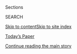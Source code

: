 <div id="app">

<div>

<div class="NYTAppHideMasthead css-1r6wvpq e1suatyy0">

<div class="section css-ui9rw0 e1suatyy2">

<div class="css-eph4ug er09x8g0">

<div class="css-6n7j50">

</div>

<span class="css-1dv1kvn">Sections</span>

<div class="css-10488qs">

<span class="css-1dv1kvn">SEARCH</span>

</div>

[Skip to content](#site-content)[Skip to site
index](#site-index)

</div>

<div class="css-10698na e1huz5gh0">

</div>

</div>

<div id="masthead-bar-one" class="section hasLinks css-15hmgas e1csuq9d3">

<div class="css-uqyvli e1csuq9d0">

</div>

<div class="css-1uqjmks e1csuq9d1">

</div>

<div class="css-9e9ivx">

[](https://myaccount.nytimes.com/auth/login?response_type=cookie&client_id=vi)

</div>

<div class="css-1bvtpon e1csuq9d2">

[Today’s Paper](https://www.nytimes.com/section/todayspaper)

</div>

</div>

</div>

</div>

<div data-aria-hidden="false">

<div id="site-content" data-role="main">

<div id="top-wrapper" class="css-15p45cc eaca97t0" type="top">

<div id="top-slug" class="css-19x0jxb eaca97t1" hidden="">

Advertisement

</div>

[Continue reading the main
story](#after-top)

<div class="ad top-wrapper" style="text-align:center;height:100%;display:block;min-height:90px">

<div id="top" class="place-ad" data-position="top" data-size-key="top">

</div>

</div>

<div id="after-top">

</div>

</div>

<div id="byline" class="section css-15h4p1b e9abtgs0">

<div class="css-1j21atc e1svk9qx1">

<div class="css-nfcc9b e1svk9qx3">

<div class="css-cnx41t">

![Portrait of Gail
Collins](https://static01.nyt.com/images/2018/04/03/opinion/gail-collins/gail-collins-thumbLarge.png)

</div>

<div class="css-vl9dhg e1svk9qx5">

<div class="css-1nrhkj6 e1svk9qx6">

# Gail Collins

</div>

## <span></span>

Gail Collins joined The New York Times in 1995 as a member of the
editorial board and later as an Op-Ed columnist. In 2001 she was
appointed editorial page editor – the first woman to hold that post at
The Times.

<span class="css-dd5dyy">More**</span>

</div>

</div>

</div>

<div>

<div id="mid1-wrapper" class="css-1mn4oms eaca97t0" type="rank">

<div id="mid1-slug" class="css-1tag3rd eaca97t1">

Advertisement

</div>

[Continue reading the main
story](#after-mid1)

<div id="mid1" class="ad mid1-wrapper" style="text-align:center;height:100%;display:block">

</div>

<div id="after-mid1">

</div>

</div>

</div>

<div class="css-185go5a e1o5byef0">

<div class="css-15cbhtu">

  - [Latest](#stream-panel)
  - <span class="css-6n7j50">Search</span>
    <div class="control">
    <div class="label-container css-1dv1kvn">
    Search
    </div>
    <div class="css-wm4t3d">
    **<span id="clear-search-input" class="css-1dv1kvn">Clear this text
    input</span>
    </div>
    </div>
    <span class="css-1iovbfw"></span>

<div id="stream-panel" class="section css-8msx5b e1jz0cab1">

<div class="css-13mho3u">

1.  
    
    <div class="css-1cp3ece">
    
    <div class="css-1l4spti">
    
    [](/2020/08/03/opinion/trump-biden-2020.html)
    
    <div class="css-79elbk">
    
    ![](https://static01.nyt.com/images/2020/08/03/opinion/03Conversation/merlin_175130544_e6b44300-bd86-4c10-94ce-a2b0fb60dd3b-thumbWide.jpg?quality=75&auto=webp&disable=upscale)
    
    </div>
    
    ### <span class="css-m70j1g">The conversation</span>
    
    ## Trump Doesn’t Like What He Sees in the Crystal Ball
    
    Besides delaying the election, what else could alter his political
    trajectory?
    
    <div class="css-1nqbnmb ea5icrr0">
    
    By <span class="css-1n7hynb">Gail Collins <span>and</span> Bret
    Stephens</span>
    
    </div>
    
    </div>
    
    <div class="css-1lc2l26 e1xfvim33">
    
    </div>
    
    </div>

2.  
    
    <div class="css-1cp3ece">
    
    <div class="css-1l4spti">
    
    [](/2020/07/30/opinion/sunday/19th-amendment-women-suffrage.html)
    
    <div class="css-79elbk">
    
    ![](https://static01.nyt.com/images/2020/08/02/opinion/30collins1/30collins1-thumbWide.jpg?quality=75&auto=webp&disable=upscale)
    
    </div>
    
    ## 100 Years of Voting Hasn’t Done What We Thought It Would
    
    The unfinished business of the women’s vote.
    
    <div class="css-1nqbnmb ea5icrr0">
    
    By <span class="css-1n7hynb">Gail
    Collins</span>
    
    </div>
    
    </div>
    
    <div class="css-1lc2l26 e1xfvim33">
    
    </div>
    
    </div>

3.  
    
    <div class="css-1cp3ece">
    
    <div class="css-1l4spti">
    
    [](/2020/07/27/opinion/biden-trump-2020-vp.html)
    
    <div class="css-79elbk">
    
    ![](https://static01.nyt.com/images/2020/07/27/opinion/27Conversation/merlin_174085017_27146aba-ea1f-4c9c-bc04-3deaf026a382-thumbWide.jpg?quality=75&auto=webp&disable=upscale)
    
    </div>
    
    ### <span class="css-m70j1g">The conversation</span>
    
    ## A Trumpless Future Is Hard to Get Your Head Around
    
    Can Biden — and his vice-presidential pick — take us there?
    
    <div class="css-1nqbnmb ea5icrr0">
    
    By <span class="css-1n7hynb">Gail Collins <span>and</span> Bret
    Stephens</span>
    
    </div>
    
    </div>
    
    <div class="css-1lc2l26 e1xfvim33">
    
    </div>
    
    </div>

4.  
    
    <div class="css-1cp3ece">
    
    <div class="css-1l4spti">
    
    [](/2020/07/21/opinion/trump-portland-coronavirus.html)
    
    <div class="css-79elbk">
    
    ![](https://static01.nyt.com/images/2020/07/20/opinion/20conversationWeb/merlin_174766299_f2a3ece1-7c97-4b45-af66-d56521a14cf7-thumbWide.jpg?quality=75&auto=webp&disable=upscale)
    
    </div>
    
    ### <span class="css-m70j1g">The conversation</span>
    
    ## Trump, Unleashed
    
    What could possibly go wrong?
    
    <div class="css-1nqbnmb ea5icrr0">
    
    By <span class="css-1n7hynb">Gail Collins <span>and</span> Bret
    Stephens</span>
    
    </div>
    
    </div>
    
    <div class="css-1lc2l26 e1xfvim33">
    
    </div>
    
    </div>

5.  
    
    <div class="css-1cp3ece">
    
    <div class="css-1l4spti">
    
    [](/2020/07/15/opinion/trump-sessions-senate.html)
    
    <div class="css-79elbk">
    
    ![](https://static01.nyt.com/images/2020/07/17/opinion/17collins1/merlin_174189189_51f468f4-2318-4cd6-8a2f-2ec36c6adbd8-thumbWide.jpg?quality=75&auto=webp&disable=upscale)
    
    </div>
    
    ## Who Can Make Trump Miserable This Fall?
    
    Goodbye, Jeff Sessions, hello … Heir Archy.
    
    <div class="css-1nqbnmb ea5icrr0">
    
    By <span class="css-1n7hynb">Gail
    Collins</span>
    
    </div>
    
    </div>
    
    <div class="css-1lc2l26 e1xfvim33">
    
    </div>
    
    </div>

6.  
    
    <div class="css-1cp3ece">
    
    <div class="css-1l4spti">
    
    [](/2020/07/08/opinion/birth-control-supreme-court.html)
    
    <div class="css-79elbk">
    
    ![](https://static01.nyt.com/images/2020/07/08/opinion/08collins1/08collins1-thumbWide.jpg?quality=75&auto=webp&disable=upscale)
    
    </div>
    
    ## Sex, Sisters and Dr. Donald
    
    Who wants to trust their reproductive life to Trump?
    
    <div class="css-1nqbnmb ea5icrr0">
    
    By <span class="css-1n7hynb">Gail
    Collins</span>
    
    </div>
    
    </div>
    
    <div class="css-1lc2l26 e1xfvim33">
    
    </div>
    
    </div>

7.  
    
    <div class="css-1cp3ece">
    
    <div class="css-1l4spti">
    
    [](/2020/07/07/opinion/trump-coronavirus-mount-rushmore.html)
    
    <div class="css-79elbk">
    
    ![](https://static01.nyt.com/images/2020/07/07/opinion/07conversation1/merlin_174228927_a0bb7a22-9a67-4db3-95d7-7039bcf5ffe1-thumbWide.jpg?quality=75&auto=webp&disable=upscale)
    
    </div>
    
    ### <span class="css-m70j1g">The conversation</span>
    
    ## Trump’s Beliefs Are Carved in Stone
    
    At this point, we know what we’re getting. Can America be persuaded
    to sign up for it again?
    
    <div class="css-1nqbnmb ea5icrr0">
    
    By <span class="css-1n7hynb">Gail Collins <span>and</span> Bret
    Stephens</span>
    
    </div>
    
    </div>
    
    <div class="css-1lc2l26 e1xfvim33">
    
    </div>
    
    </div>

8.  
    
    <div class="css-1cp3ece">
    
    <div class="css-1l4spti">
    
    [](/interactive/2020/07/01/opinion/4th-of-july-quiz.html)
    
    <div class="css-79elbk">
    
    ![](https://static01.nyt.com/images/2020/07/01/opinion/01collins1/merlin_173840187_747611b6-1cd7-40a5-8895-8f49b460b459-thumbWide.jpg?quality=75&auto=webp&disable=upscale)
    
    </div>
    
    ### <span class="css-m70j1g">Op-Ed Columnist</span>
    
    ## Your Fourth of July Quiz
    
    Let’s see how well you’ve been following politics.
    
    <div class="css-1nqbnmb ea5icrr0">
    
    By <span class="css-1n7hynb">Gail
    Collins</span>
    
    </div>
    
    </div>
    
    <div class="css-1lc2l26 e1xfvim33">
    
    </div>
    
    </div>

9.  
    
    <div class="css-1cp3ece">
    
    <div class="css-1l4spti">
    
    [](/interactive/2020/07/01/opinion/4th-of-july-quiz.html)
    
    <div class="css-79elbk">
    
    ![](https://static01.nyt.com/images/2020/07/01/opinion/01collins1/merlin_173840187_747611b6-1cd7-40a5-8895-8f49b460b459-thumbWide.jpg?quality=75&auto=webp&disable=upscale)
    
    </div>
    
    ### <span class="css-m70j1g">Op-Ed Columnist</span>
    
    ## Your Fourth of July Quiz
    
    Let’s see how well you’ve been following politics.
    
    <div class="css-1nqbnmb ea5icrr0">
    
    By <span class="css-1n7hynb">Gail
    Collins</span>
    
    </div>
    
    </div>
    
    <div class="css-1lc2l26 e1xfvim33">
    
    </div>
    
    </div>

10. 
    
    <div class="css-1cp3ece">
    
    <div class="css-1l4spti">
    
    [](/2020/06/30/opinion/statues-protesters-jefferson-jackson.html)
    
    <div class="css-79elbk">
    
    ![](https://static01.nyt.com/images/2020/06/30/opinion/30conversation1/30conversation1-thumbWide.jpg?quality=75&auto=webp&disable=upscale)
    
    </div>
    
    ### <span class="css-m70j1g">The conversation</span>
    
    ## Is Statue-Toppling a Monumental Error?
    
    Where you place yourself along the vanguard-to-vandals spectrum says
    a lot about how you see the past — and the future.
    
    <div class="css-1nqbnmb ea5icrr0">
    
    By <span class="css-1n7hynb">Gail Collins <span>and</span> Bret
    Stephens</span>
    
    </div>
    
    </div>
    
    <div class="css-1lc2l26 e1xfvim33">
    
    </div>
    
    </div>

<div class="css-13mho3u">

<div class="css-1t62hi8">

<div class="css-1stvaey">

Show
More

<div>

<div style="border:0;clip:rect(0 0 0 0);height:1px;margin:-1px;overflow:hidden;white-space:nowrap;padding:0;width:1px;position:absolute" data-role="log" data-aria-live="assertive">

</div>

<div style="border:0;clip:rect(0 0 0 0);height:1px;margin:-1px;overflow:hidden;white-space:nowrap;padding:0;width:1px;position:absolute" data-role="log" data-aria-live="assertive">

</div>

<div style="border:0;clip:rect(0 0 0 0);height:1px;margin:-1px;overflow:hidden;white-space:nowrap;padding:0;width:1px;position:absolute" data-role="log" data-aria-live="polite">

</div>

<div style="border:0;clip:rect(0 0 0 0);height:1px;margin:-1px;overflow:hidden;white-space:nowrap;padding:0;width:1px;position:absolute" data-role="log" data-aria-live="polite">

</div>

</div>

</div>

</div>

</div>

</div>

<div class="css-g6hk37 supplemental">

<div id="mid2-wrapper" class="css-10wkyv7 eaca97t0" type="lede">

<div id="mid2-slug" class="css-1tag3rd eaca97t1">

Advertisement

</div>

[Continue reading the main
story](#after-mid2)

<div id="mid2" class="ad mid2-wrapper" style="text-align:center;height:100%;display:block;min-height:250px">

</div>

<div id="after-mid2">

</div>

</div>

## Follow Elsewhere

<div class="module-body">

  - [**<span data-aria-hidden="true">GailCollins</span><span class="css-1dv1kvn">twitter
    page for
    GailCollins</span>](https://twitter.com/GailCollins)
  - [**<span data-aria-hidden="true">GailCollinsReporter</span><span class="css-1dv1kvn">facebook
    page for
    GailCollinsReporter</span>](https://www.facebook.com/GailCollinsReporter)

</div>

</div>

</div>

</div>

</div>

</div>

</div>

## Site Index

<div>

</div>

## Site Information Navigation

  - [© <span>2020</span> <span>The New York Times
    Company</span>](https://help.nytimes.com/hc/en-us/articles/115014792127-Copyright-notice)

<!-- end list -->

  - [NYTCo](https://www.nytco.com/)
  - [Contact
    Us](https://help.nytimes.com/hc/en-us/articles/115015385887-Contact-Us)
  - [Work with us](https://www.nytco.com/careers/)
  - [Advertise](https://nytmediakit.com/)
  - [T Brand Studio](http://www.tbrandstudio.com/)
  - [Your Ad
    Choices](https://www.nytimes.com/privacy/cookie-policy#how-do-i-manage-trackers)
  - [Privacy](https://www.nytimes.com/privacy)
  - [Terms of
    Service](https://help.nytimes.com/hc/en-us/articles/115014893428-Terms-of-service)
  - [Terms of
    Sale](https://help.nytimes.com/hc/en-us/articles/115014893968-Terms-of-sale)
  - [Site
    Map](https://spiderbites.nytimes.com)
  - [Help](https://help.nytimes.com/hc/en-us)
  - [Subscriptions](https://www.nytimes.com/subscription?campaignId=37WXW)

</div>

</div>
